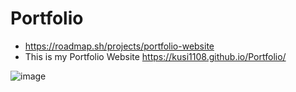 # Portfolio
- https://roadmap.sh/projects/portfolio-website
- This is my Portfolio Website
https://kusi1108.github.io/Portfolio/




![image](https://github.com/user-attachments/assets/273f46b1-b217-4bd4-9290-7a51f6f60fde)
